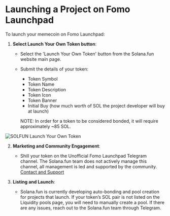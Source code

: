 # Launching a Project on Fomo Launchpad

To launch your memecoin on Fomo Launchpad:

1. **Select Launch Your Own Token button**:
   - Select the 'Launch Your Own Token' button from the Solana.fun website main page.
   - Submit the details of your token:
     - Token Symbol
     - Token Name
     - Token Description
     - Token Icon
     - Token Banner
     - Initial Buy (how much worth of SOL the project developer will buy at launch)

     NOTE: In order for a token to be considered bonded, it will require approximately ~85 SOL.

![SOLFUN Launch Your Own Token](/assets/screenshots/solfun-launch-token.jpg)

2. **Marketing and Community Engagement**:
   - Shill your token on the Unofficial Fomo Launchpad Telegram channel. The Solana.fun team does not actively manage this channel, all management is led and supported by the community. [Contact and Support](../contact-and-support.md)

3. **Listing and Launch**:
   - Solana.fun is currently developing auto-bonding and pool creation for projects that launch. If your token’s SOL pair is not listed on the Liquidity pools page, you will need to manually create a pool. If there are any issues, reach out to the Solana.fun team through Telegram.

<!--<div style="margin-top: 20px;"></div>

## Launch Your Own Token in 10 Seconds at Solana.Fun !
<div style="position: relative; width: 100%; padding-bottom: 56.25%; height: 0;">
    <iframe src="https://www.youtube.com/embed/g8nbpGDAnZc?autoplay=1&rel=0&si=9WVqUdGeaFP-2XAG" title="YouTube video player" frameborder="0" allow="accelerometer; autoplay; clipboard-write; encrypted-media; gyroscope; picture-in-picture; web-share" referrerpolicy="strict-origin-when-cross-origin" allowfullscreen style="position: absolute; top: 0; left: 0; width: 100%; height: 100%;"></iframe>
</div>
-->